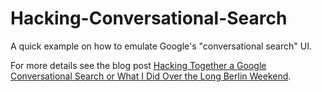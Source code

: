Hacking-Conversational-Search
=============================

A quick example on how to emulate Google's "conversational search" UI.

For more details see the blog post [Hacking Together a Google Conversational Search or What I Did Over the Long Berlin Weekend](http://blog.forty.to/?p=223).

